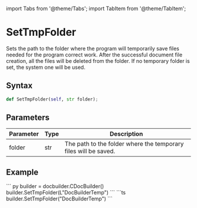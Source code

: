 import Tabs from '@theme/Tabs';
import TabItem from '@theme/TabItem';

# SetTmpFolder

Sets the path to the folder where the program will temporarily save files needed for the program correct work. After the successful document file creation, all the files will be deleted from the folder. If no temporary folder is set, the system one will be used.

## Syntax

```py
def SetTmpFolder(self, str folder);
```

## Parameters

| Parameter | Type | Description                                                     |
| --------- | ---- | --------------------------------------------------------------- |
| folder    | str  | The path to the folder where the temporary files will be saved. |

## Example

<Tabs>
    <TabItem value="python" label="Python">
        ``` py
        builder = docbuilder.CDocBuilder()
        builder.SetTmpFolder(L"DocBuilderTemp")
        ```
    </TabItem>
    <TabItem value="builder" label=".docbuilder">
        ```ts
        builder.SetTmpFolder("DocBuilderTemp")
        ```
    </TabItem>
</Tabs>
